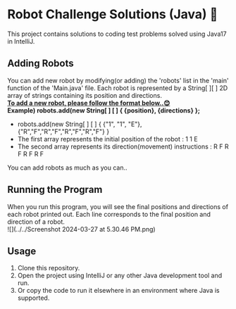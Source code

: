 # Robot Challenge Solutions (Java) 🤖

This project contains solutions to coding test problems solved using Java17 in IntelliJ.



## Adding Robots
You can add new robot by modifying(or adding) the 'robots' list in the 'main' function of the 'Main.java' file.
Each robot is represented by a String[ ][ ] 2D array of strings containing its position and directions.
<br/>
<b><u>To add a new robot, please follow the format below..😊</u></b>
<br/>
<b>Example) robots.add(new String[ ] [ ] { {position}, {directions} };</b> <br/>
- robots.add(new String[ ] [ ] { {"1", "1", "E"}, {"R","F","R","F","R","F","R","F"} }<br/>
- The first array represents the initial position of the robot : 1 1 E  <br/>
- The second array represents its direction(movement) instructions : R F R F R F R F <br/>

You can add robots as much as you can..

## Running the Program
When you run this program, you will see the final positions and directions of each robot printed out.
Each line corresponds to the final position and direction of a robot.<br/>
![](../../Screenshot 2024-03-27 at 5.30.46 PM.png)
## Usage
1. Clone this repository.
2. Open the project using IntelliJ or any other Java development tool and run.
3. Or copy the code to run it elsewhere in an environment where Java is supported.


